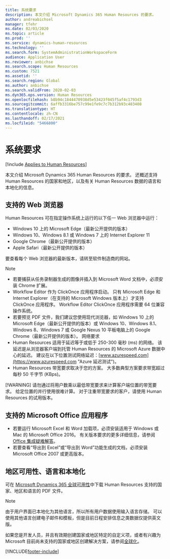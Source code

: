 ```yaml
---
title: 系统要求
description: 本文介绍 Microsoft Dynamics 365 Human Resources 的要求。
author: andreabichsel
manager: tfehr
ms.date: 02/03/2020
ms.topic: article
ms.prod: ''
ms.service: dynamics-human-resources
ms.technology: ''
ms.search.form: SystemAdministrationWorkspaceForm
audience: Application User
ms.reviewer: anbichse
ms.search.scope: Human Resources
ms.custom: 7521
ms.assetid: ''
ms.search.region: Global
ms.author: anbichse
ms.search.validFrom: 2020-02-03
ms.dyn365.ops.version: Human Resources
ms.openlocfilehash: b8b94c1844470938d5e53423f045f5af4c1793d3
ms.sourcegitcommit: 6affb3316be757c99e1fe9c7c7b312b93c483408
ms.translationtype: HT
ms.contentlocale: zh-CN
ms.lasthandoff: 02/17/2021
ms.locfileid: "5466800"
---
```

# <a name="system-requirements"></a>系统要求

[!include [Applies to Human Resources](../includes/applies-to-hr.md)]

本文介绍 Microsoft Dynamics 365 Human Resources 的要求。 还概述支持 Human Resources 的国家和地区，以及有关 Human Resources 数据的语言和本地化的信息。

## <a name="supported-web-browsers"></a>支持的 Web 浏览器

Human Resources 可在指定操作系统上运行的以下任一 Web 浏览器中运行： 

*   Windows 10 上的 Microsoft Edge（最新公开提供的版本）
*   Windows 10、Windows 8.1 或 Windows 7 上的 Internet Explorer 11
*   Google Chrome（最新公开提供的版本）
*   Apple Safari（最新公开提供的版本）

要查看每个 Web 浏览器的最新版本，请转至软件制造商的网站。 

> [!NOTE]
> * 若要捕获从任务录制器生成的图像并插入到 Microsoft Word 文档中，必须安装 Chrome 扩展。 
> * Workflow Editor 作为 ClickOnce 应用程序启动。 只有 Microsoft Edge 和 Internet Explorer（在支持的 Microsoft Windows 版本上）才支持 ClickOnce 应用程序。 Workflow Editor ClickOnce 应用程序需要 64 位兼容操作系统。
> * 若要预览 PDF 文件，我们建议您使用现代浏览器，如 Windows 10 上的 Microsoft Edge（最新公开提供的版本）或 Windows 10、Windows 8.1、Windows 8、Windows 7 或 Google Nexus 10 平板电脑上的 Google Chrome（最新公开提供的版本）。
>   网络要求
> * Human Resources 适用于延迟等于或低于 250-300 毫秒 (ms) 的网络。 该延迟是从浏览器客户端到托管 Human Resources 的 Microsoft Azure 数据中心的延迟。 建议在以下位置测试网络延迟：[www.azurespeed.com](https://www.azurespeed.com "Azure 延迟测试")。
> * Human Resources 带宽要求取决于您的方案。 大多数典型方案要求带宽超过每秒 50 千字节 (KBps)。
> 
> [!WARNING]
> 请勿通过将用户数乘以最低带宽要求来计算客户端位置的带宽要求。 给定位置的并行使用很难计算。 对于注重带宽要求的客户，请使用 Human Resources 的试用版本。

## <a name="supported-microsoft-office-applications"></a>支持的 Microsoft Office 应用程序

* 若要运行 Microsoft Excel 和 Word 加载项，必须安装适用于 Windows 或 Mac 的 Microsoft Office 2016。 有关版本要求的更多详细信息，请参阅 [Office 集成疑难解答](../dev-itpro/office-integration/office-integration-troubleshooting.md "Office 集成疑难解答")。
* 若要查看“导出到 Excel”或“导出到 Word”功能生成的文档，必须安装 Microsoft Office 2007 或更高版本。

## <a name="regional-availability-languages-and-localization"></a>地区可用性、语言和本地化

可在 [Microsoft Dynamics 365 全球可用性](https://docs.microsoft.com/dynamics365/get-started/availability)中下载 Human Resources 支持的国家、地区和语言的 PDF 文件。 

> [!NOTE]
> 由于用户界面已本地化为其他语言，所以所有用户数据使用输入语言存储。 可以使用其他语言创建电子邮件和模板，但是目前日程安排信息之类数据仅提供英文版。

如果您是开发人员，并且有效期创建国家或地区特定的自定义项，或者有兴趣为 Microsoft 目前尚未支持的国家或地区创建解决方案，请参阅[全球化](https://docs.microsoft.com/dynamics365/unified-operations/dev-itpro/lcs-solutions/country-region)。


[!INCLUDE[footer-include](../includes/footer-banner.md)]